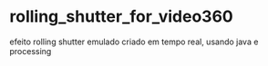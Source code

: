 # rolling_shutter_for_video360
 efeito rolling shutter emulado criado em tempo real, usando java e processing
